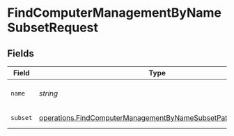 # FindComputerManagementByNameSubsetRequest


## Fields

| Field                                                                                                                                        | Type                                                                                                                                         | Required                                                                                                                                     | Description                                                                                                                                  |
| -------------------------------------------------------------------------------------------------------------------------------------------- | -------------------------------------------------------------------------------------------------------------------------------------------- | -------------------------------------------------------------------------------------------------------------------------------------------- | -------------------------------------------------------------------------------------------------------------------------------------------- |
| `name`                                                                                                                                       | *string*                                                                                                                                     | :heavy_check_mark:                                                                                                                           | Computer Name to filter by                                                                                                                   |
| `subset`                                                                                                                                     | [operations.FindComputerManagementByNameSubsetPathParamSubset](../../models/operations/findcomputermanagementbynamesubsetpathparamsubset.md) | :heavy_check_mark:                                                                                                                           | Subset to filter by                                                                                                                          |